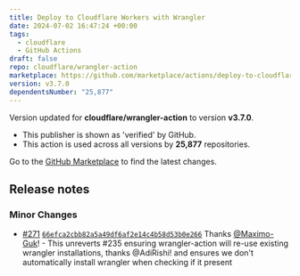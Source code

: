 ```yaml
---
title: Deploy to Cloudflare Workers with Wrangler
date: 2024-07-02 16:47:24 +00:00
tags:
  - cloudflare
  - GitHub Actions
draft: false
repo: cloudflare/wrangler-action
marketplace: https://github.com/marketplace/actions/deploy-to-cloudflare-workers-with-wrangler
version: v3.7.0
dependentsNumber: "25,877"
---
```



Version updated for **cloudflare/wrangler-action** to version **v3.7.0**.
- This publisher is shown as 'verified' by GitHub.
- This action is used across all versions by **25,877** repositories.

Go to the [GitHub Marketplace](https://github.com/marketplace/actions/deploy-to-cloudflare-workers-with-wrangler) to find the latest changes.

## Release notes

### Minor Changes

-   [#271](https://github.com/cloudflare/wrangler-action/pull/271) [`66efca2cbb82a5a49df6af2e14c4b58d53b0e266`](https://github.com/cloudflare/wrangler-action/commit/66efca2cbb82a5a49df6af2e14c4b58d53b0e266) Thanks [@Maximo-Guk](https://github.com/Maximo-Guk)! - This unreverts #235 ensuring wrangler-action will re-use existing wrangler installations, thanks @AdiRishi! and ensures we don't automatically install wrangler when checking if it present

